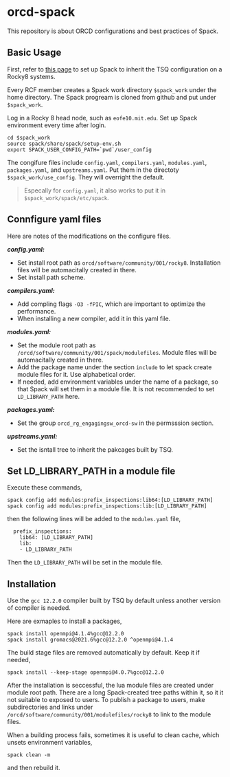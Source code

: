 
# orcd-spack
This repository is about ORCD configurations and best practices of Spack. 


## Basic Usage

First, refer to [this page](https://mit-orcd.github.io/orcd-docs-previews/PR/PR29/recipes/spack-basics/) to set up Spack to inherit the TSQ configuration on a Rocky8 systems.

Every RCF member creates a Spack work directory `$spack_work` under the home directory. The Spack progream is cloned from github and put under `$spack_work`.

Log in a Rocky 8 head node, such as `eofe10.mit.edu`. Set up Spack environment every time after login.
```
cd $spack_work
source spack/share/spack/setup-env.sh
export SPACK_USER_CONFIG_PATH=`pwd`/user_config
```

The congifure files include `config.yaml`, `compilers.yaml`, `modules.yaml`, `packages.yaml`, and `upstreams.yaml`. Put them in the directoty `$spack_work/use_config`. They will overright the default. 

> Especally for `config.yaml`, it also works to put it in `$spack_work/spack/etc/spack`.


## Connfigure yaml files

Here are notes of the modifications on the configure files.

***config.yaml:***
* Set install root path as `orcd/software/community/001/rocky8`. Installation files will be automacitally created in there. 
* Set install path scheme.

***compilers.yaml:***
* Add compling flags `-O3 -fPIC`, which are important to optimize the performance.
* When installing a new compiler, add it in this yaml file.

***modules.yaml:***
* Set the module root path as `/orcd/software/community/001/spack/modulefiles`. Module files will be automacitally created in there. 
* Add the package name under the section `include` to let spack create module files for it. Use alphabetical order.
* If needed, add environment variables under the name of a package, so that Spack will set them in a module file. It is not recommended to set `LD_LIBRARY_PATH` here.

***packages.yaml:***
* Set the group `orcd_rg_engagingsw_orcd-sw` in the permsssion section.

***upstreams.yaml:***
* Set the isntall tree to inherit the pakcages built by TSQ.
  

## Set LD_LIBRARY_PATH in a module file

Execute these commands,
```
spack config add modules:prefix_inspections:lib64:[LD_LIBRARY_PATH]
spack config add modules:prefix_inspections:lib:[LD_LIBRARY_PATH]
```
then the following lines will be added to the `modules.yaml` file,
```
  prefix_inspections:
    lib64: [LD_LIBRARY_PATH]
    lib:
    - LD_LIBRARY_PATH
```
Then the `LD_LIBRARY_PATH` will be set in the module file.


##  Installation

Use the `gcc 12.2.0` compiler built by TSQ by default unless another version of compiler is needed. 

Here are exmaples to install a packages,
```
spack install openmpi@4.1.4%gcc@12.2.0
spack install gromacs@2021.6%gcc@12.2.0 ^openmpi@4.1.4
```

The build stage files are removed automatically by default. Keep it if needed,
```
spack install --keep-stage openmpi@4.0.7%gcc@12.2.0
```

After the installation is seccessful, the lua module files are created under module root path. There are a long Spack-created tree paths within it, so it it not suitable to exposed to users. To publish a package to users, make subdirectories and links under `/orcd/software/community/001/modulefiles/rocky8` to link to the module files. 

When a building process fails, sometimes it is useful to clean cache, which unsets environment variables,
```
spack clean -m
```
and then rebuild it.



